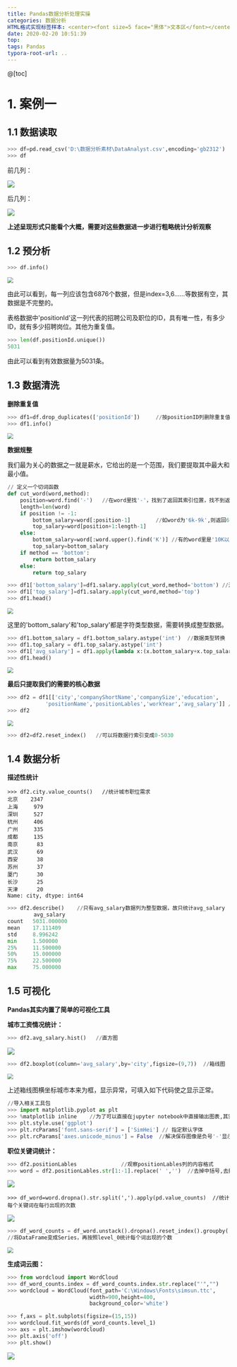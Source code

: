 ```yaml
---
title: Pandas数据分析处理实操
categories: 数据分析
HTML格式实现标签样本: <center><font size=5 face="黑体">文本区</font></center>
date: 2020-02-20 10:51:39
top:
tags: Pandas
typora-root-url: ..
---
```


@[toc]

# 1. 案例一

## 1.1 数据读取

```python
>>> df=pd.read_csv('D:\数据分析素材\DataAnalyst.csv',encoding='gb2312')
>>> df
```

前几列：

![](/assets/Snipaste_2020-02-20_11-03-16.jpg)

后几列：

![](/assets/Snipaste_2020-02-20_11-17-10.jpg)

**上述呈现形式只能看个大概，需要对这些数据进一步进行粗略统计分析观察**

## 1.2 预分析

```python
>>> df.info()
```

<img src="/assets/Snipaste_2020-02-20_11-07-21.jpg" style="zoom:80%;" />

由此可以看到，每一列应该包含6876个数据，但是index=3,6……等数据有空，其数据是不完整的。

表格数据中'positionId'这一列代表的招聘公司及职位的ID，具有唯一性，有多少ID，就有多少招聘岗位。其他为重复值。

```python
>>> len(df.positionId.unique())
5031
```

由此可以看到有效数据量为5031条。

## 1.3 数据清洗

**删除重复值**

```python
>>> df1=df.drop_duplicates(['positionId'])     //按positionID列删除重复值
>>> df1.info()
```

<img src="/assets/Snipaste_2020-02-20_11-49-26.jpg" style="zoom:80%;" />

**数据规整**

我们最为关心的数据之一就是薪水，它给出的是一个范围，我们要提取其中最大和最小值。

```python
// 定义一个切词函数
def cut_word(word,method):
    position=word.find('-')   //在word里找'-'，找到了返回其索引位置，找不到返回-1
    length=len(word)
    if position != -1:         
        bottom_salary=word[:position-1]        //如word为'6k-9k',则返回6
        top_salary=word[position+1:length-1]
    else:
        bottom_salary=word[:word.upper().find('K')] //有的word里是'10K以上'，没有'-'，则只取数字部分
        top_salary=bottom_salary
    if method == 'bottom':
        return bottom_salary
    else:
        return top_salary

>>> df1['bottom_salary']=df1.salary.apply(cut_word,method='bottom') //注意这里传参方式
>>> df1['top_salary']=df1.salary.apply(cut_word,method='top')
>>> df1.head() 
```

<img src="/assets/Snipaste_2020-02-20_12-20-02.jpg" style="zoom:80%;" />

这里的'bottom_salary'和'top_salary'都是字符类型数据，需要转换成整型数据。

```python
>>> df1.bottom_salary = df1.bottom_salary.astype('int')  //数据类型转换
>>> df1.top_salary = df1.top_salary.astype('int')
>>> df1['avg_salary'] = df1.apply(lambda x:(x.bottom_salary+x.top_salary)/2,axis=1)
>>> df1.head()
```

<img src="/assets/Snipaste_2020-02-20_12-36-05.jpg" style="zoom:80%;" />

**最后只提取我们的需要的核心数据**

```python
>>> df2 = df1[['city','companyShortName','companySize','education',
            'positionName','positionLables','workYear','avg_salary']] //注意这里两个括号
>>> df2
```

<img src="/assets/Snipaste_2020-02-20_12-43-46.jpg" style="zoom:80%;" />

```python
>>> df2=df2.reset_index()   //可以将数据行索引变成0-5030
```

## 1.4 数据分析

**描述性统计**

```
>>> df2.city.value_counts()   //统计城市职位需求
北京    2347
上海     979
深圳     527
杭州     406
广州     335
成都     135
南京      83
武汉      69
西安      38
苏州      37
厦门      30
长沙      25
天津      20
Name: city, dtype: int64
```

```python
>>> df2.describe()    //只有avg_salary数据列为整型数据，故只统计avg_salary
　　　　　avg_salary
count 	5031.000000
mean 	17.111409
std 	8.996242
min 	1.500000
25% 	11.500000
50% 	15.000000
75% 	22.500000
max 	75.000000
```

## 1.5 可视化

**Pandas其实内置了简单的可视化工具**

**城市工资情况统计：**

```python
>>> df2.avg_salary.hist()   //直方图
```

![](/assets/Snipaste_2020-02-20_13-43-03.jpg)

```python
>>> df2.boxplot(column='avg_salary',by='city',figsize=(9,7))  //箱线图
```

<img src="/assets/4324vvfdxf.png" style="zoom:80%;" />

上述箱线图横坐标城市本来为框，显示异常，可填入如下代码使之显示正常。

```python
//导入相关工具包
>>> import matplotlib.pyplot as plt
>>> %matplotlib inline    //为了可以直接在jupyter notebook中直接输出图表,其实可以省略
>>> plt.style.use('ggplot')
>>> plt.rcParams['font.sans-serif'] = ['SimHei'] // 指定默认字体
>>> plt.rcParams['axes.unicode_minus'] = False  //解决保存图像是负号'-'显示为方块的问题
```

**职位关键词统计：**

```python
>>> df2.positionLables              //观察positionLables列的内容格式
>>> word = df2.positionLables.str[1:-1].replace(' ','')  //去掉中括号,去掉空格
```

![](/assets/Snipaste_2020-02-20_14-05-07.jpg)

```
>>> df_word=word.dropna().str.split(',').apply(pd.value_counts)  //统计每个关键词在每行出现的次数
```

![](/assets/Snipaste_2020-02-20_14-22-08.jpg)

```python
>>> df_word_counts = df_word.unstack().dropna().reset_index().groupby('level_0').count()
//将DataFrame变成Series，再按照level_0统计每个词出现的个数
```

<img src="/assets/Snipaste_2020-02-20_14-27-35.jpg" style="zoom:80%;" />

**生成词云图：**

```python
>>> from wordcloud import WordCloud
>>> df_word_counts.index = df_word_counts.index.str.replace("'","")
>>> wordcloud = WordCloud(font_path='C:\Windows\Fonts\simsun.ttc',
                          width=900,height=400,
                          background_color='white')

>>> f,axs = plt.subplots(figsize=(15,15))
>>> wordcloud.fit_words(df_word_counts.level_1)
>>> axs = plt.imshow(wordcloud)
>>> plt.axis('off')
>>> plt.show()
```

![](/assets/dhasiudhasud%20hae34.png)



